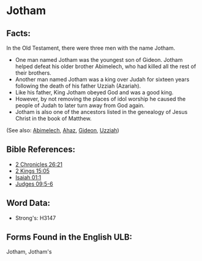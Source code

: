 # Jotham

## Facts:

In the Old Testament, there were three men with the name Jotham.

* One man named Jotham was the youngest son of Gideon. Jotham helped defeat his older brother Abimelech, who had killed all the rest of their brothers.
* Another man named Jotham was a king over Judah for sixteen years following the death of his father Uzziah (Azariah).
* Like his father, King Jotham obeyed God and was a good king.
* However, by not removing the places of idol worship he caused the people of Judah to later turn away from God again.
* Jotham is also one of the ancestors listed in the genealogy of Jesus Christ in the book of Matthew.

(See also: [Abimelech](../names/abimelech.md), [Ahaz](../names/ahaz.md), [Gideon](../names/gideon.md), [Uzziah](../names/uzziah.md))

## Bible References:

* [2 Chronicles 26:21](rc://en/tn/help/2ch/26/21)
* [2 Kings 15:05](rc://en/tn/help/2ki/15/05)
* [Isaiah 01:1](rc://en/tn/help/isa/01/01)
* [Judges 09:5-6](rc://en/tn/help/jdg/09/05)

## Word Data:

* Strong's: H3147

## Forms Found in the English ULB:

Jotham, Jotham's

